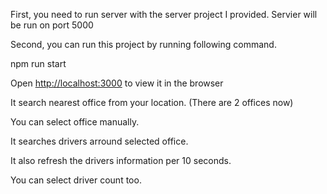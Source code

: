 First, you need to run server with the server project I provided. Servier will be run on port 5000

Second, you can run this project by running following command.

npm run start

Open [http://localhost:3000](http://localhost:3000) to view it in the browser

It search nearest office from your location. (There are 2 offices now)

You can select office manually.

It searches drivers arround selected office.

It also refresh the drivers information per 10 seconds.

You can select driver count too.

